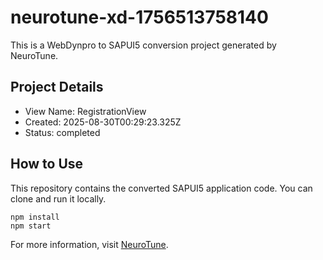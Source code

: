 # neurotune-xd-1756513758140
This is a WebDynpro to SAPUI5 conversion project generated by NeuroTune.

## Project Details
- View Name: RegistrationView
- Created: 2025-08-30T00:29:23.325Z
- Status: completed

## How to Use
This repository contains the converted SAPUI5 application code. You can clone and run it locally.

```
npm install
npm start
```

For more information, visit [NeuroTune](https://neurotune.com).
        